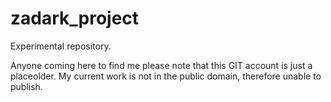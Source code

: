 zadark_project
==============

Experimental repository.

Anyone coming here to find me please note that this GIT account is just a placeolder. My current work is not in the public domain, therefore unable to publish.

